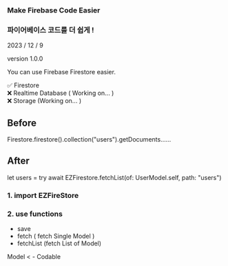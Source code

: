 ### Make Firebase Code Easier
### 파이어베이스 코드를 더 쉽게 !

2023 / 12 / 9

version 1.0.0

You can use Firebase Firestore easier.

✅ Firestore   
❌ Realtime Database ( Working on... )   
❌ Storage (Working on... )

## Before
Firestore.firestore().collection("users").getDocuments...... 

## After
let users = try await EZFirestore.fetchList(of: UserModel.self, path: "users")



### 1.  import EZFireStore

### 2. use functions
- save
- fetch ( fetch Single Model )
- fetchList (fetch List of Model)

Model  < - Codable


